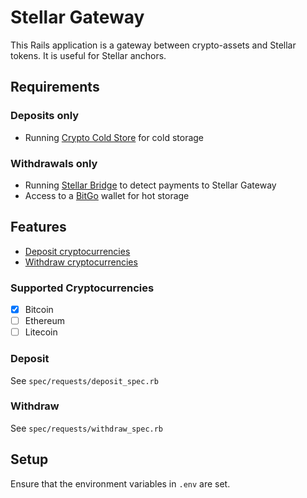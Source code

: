 # Stellar Gateway

This Rails application is a gateway between crypto-assets and Stellar tokens. It is useful for Stellar anchors.

## Requirements

### Deposits only

- Running [Crypto Cold Store](https://github.com/bloom-solutions/crypto-cold-store) for cold storage

### Withdrawals only

- Running [Stellar Bridge](https://github.com/stellar/bridge-server/blob/master/readme_bridge.md) to detect payments to Stellar Gateway
- Access to a [BitGo](http://bitgo.com) wallet for hot storage

## Features
- [Deposit cryptocurrencies](#deposit)
- [Withdraw cryptocurrencies](#withdraw)

### Supported Cryptocurrencies

- [x] Bitcoin
- [ ] Ethereum
- [ ] Litecoin

### Deposit
See `spec/requests/deposit_spec.rb`

### Withdraw
See `spec/requests/withdraw_spec.rb`

## Setup

Ensure that the environment variables in `.env` are set.
